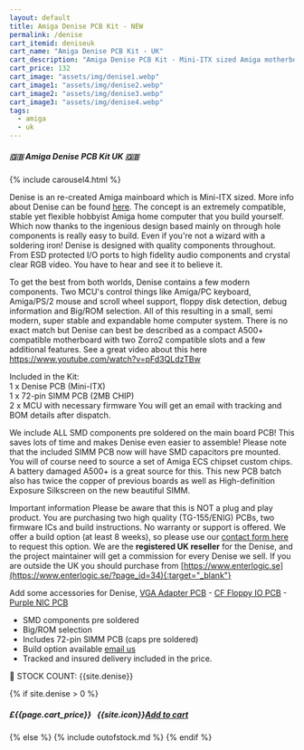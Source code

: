 ```yaml
---
layout: default
title: Amiga Denise PCB Kit - NEW
permalink: /denise
cart_itemid: deniseuk
cart_name: "Amiga Denise PCB Kit - UK"
cart_description: "Amiga Denise PCB Kit - Mini-ITX sized Amiga motherboard"
cart_price: 132
cart_image: "assets/img/denise1.webp"
cart_image1: "assets/img/denise2.webp"
cart_image2: "assets/img/denise3.webp"
cart_image3: "assets/img/denise4.webp"
tags: 
  - amiga
  - uk
---
```


##### 🇬🇧 Amiga Denise PCB Kit UK 🇬🇧

{% include carousel4.html %}
<br>

Denise is an re-created Amiga mainboard which is Mini-ITX sized. More info about Denise can be found <a href="https://www.enterlogic.se/?page_id=180" target="_blank">here</a>. The concept is an extremely compatible, stable yet flexible hobbyist Amiga home computer that you build yourself. Which now thanks to the ingenious design based mainly on through hole components is really easy to build. Even if you're not a wizard with a soldering iron! Denise is designed with quality components throughout. From ESD protected I/O ports to high fidelity audio components and crystal clear RGB video. You have to hear and see it to believe it.

To get the best from both worlds, Denise contains a few modern components. Two MCU's control things like Amiga/PC keyboard, Amiga/PS/2 mouse and scroll wheel support, floppy disk detection, debug information and Big/ROM selection. All of this resulting in a small, semi modern, super stable and expandable home computer system. There is no exact match but Denise can best be described as a compact A500+ compatible motherboard with two Zorro2 compatible slots and a few additional features. See a great video about this here <a href="https://www.youtube.com/watch?v=pFd3QLdzTBw" target="_blank">https://www.youtube.com/watch?v=pFd3QLdzTBw</a>

Included in the Kit:<br>
1 x Denise PCB (Mini-ITX)<br>
1 x 72-pin SIMM PCB (2MB CHIP)<br>
2 x MCU with necessary firmware
You will get an email with tracking and BOM details after dispatch.

We include ALL SMD components pre soldered on the main board PCB! This saves lots of time and makes Denise even easier to assemble! Please note that the included SIMM PCB now will have SMD capacitors pre mounted. You will of course need to source a set of Amiga ECS chipset custom chips. A battery damaged A500+ is a great source for this. This new PCB batch also has twice the copper of previous boards as well as High-definition Exposure Silkscreen on the new beautiful SIMM.

Important information
Please be aware that this is NOT a plug and play product. You are purchasing two high quality (TG-155/ENIG) PCBs, two firmware ICs and build instructions. No warranty or support is offered. We offer a build option (at least 8 weeks), so please use our [contact form here](/contact) to request this option. We are the <b>registered UK reseller</b> for the Denise, and the project maintainer will get a commission for every Denise we sell. If you are outside the UK you should purchase from [https://www.enterlogic.se](https://www.enterlogic.se/?page_id=34){:target="_blank"}

Add some accessories for Denise, [VGA Adapter PCB](/vga) - [CF Floppy IO PCB](/cffloppy) - [Purple NIC PCB](/nic)

* SMD components pre soldered
* Big/ROM selection
* Includes 72-pin SIMM PCB (caps pre soldered)
* Build option available [email us](/contact)
* Tracked and insured delivery included in the price.

&#128221; STOCK COUNT: {{site.denise}}

{% if site.denise > 0 %}
##### £{{page.cart_price}} &nbsp; {{site.icon}}[Add to cart](/cart#{{page.cart_itemid}})
{% else %}
{% include outofstock.md %}
{% endif %}